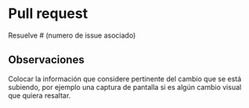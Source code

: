 # Pull request

Resuelve # (numero de issue asociado)

## Observaciones

Colocar la información que considere pertinente del cambio que se está subiendo, por ejemplo una captura de pantalla si es algún cambio visual que quiera resaltar.
